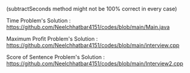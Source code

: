 (subtractSeconds method might not be 100% correct in every case)

Time Problem's Solution : https://github.com/Neelchhatbar4151/codes/blob/main/Main.java

Maximum Profit Problem's Solution : https://github.com/Neelchhatbar4151/codes/blob/main/interview.cpp

Score of Sentence Problem's Solution : https://github.com/Neelchhatbar4151/codes/blob/main/Interview2.cpp
